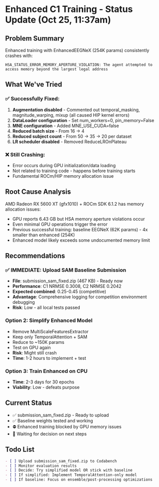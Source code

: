 # Enhanced C1 Training - Status Update (Oct 25, 11:37am)

## Problem Summary
Enhanced training with EnhancedEEGNeX (254K params) consistently crashes with:
```
HSA_STATUS_ERROR_MEMORY_APERTURE_VIOLATION: The agent attempted to access memory beyond the largest legal address
```

## What We've Tried

### ✅ Successfully Fixed:
1. **Augmentation disabled** - Commented out temporal_masking, magnitude_warping, mixup (all caused HIP kernel errors)
2. **DataLoader configuration** - Set num_workers=0, pin_memory=False  
3. **MNE configuration** - Added MNE_USE_CUDA=false
4. **Reduced batch size** - From 16 → 4
5. **Reduced subject count** - From 50 → 35 → 20 per dataset
6. **LR scheduler disabled** - Removed ReduceLROnPlateau

### ❌ Still Crashing:
- Error occurs during GPU initialization/data loading
- Not related to training code - happens before training starts
- Fundamental ROCm/HIP memory allocation issue

## Root Cause Analysis  
AMD Radeon RX 5600 XT (gfx1010) + ROCm SDK 6.1.2 has memory allocation issues:
- GPU reports 6.43 GB but HSA memory aperture violations occur
- Even minimal GPU operations trigger the error
- Previous successful training: baseline EEGNeX (62K params) - 4x smaller than enhanced (254K)
- Enhanced model likely exceeds some undocumented memory limit

## Recommendations

### ✅ IMMEDIATE: Upload SAM Baseline Submission
- **File**: submission_sam_fixed.zip (467 KB) - Ready now
- **Performance**: C1 NRMSE 0.3008, C2 NRMSE 0.2042  
- **Expected combined**: 0.25-0.45 (competitive)
- **Advantage**: Comprehensive logging for competition environment debugging
- **Risk**: Low - all local tests passed

### Option 2: Simplify Enhanced Model  
- Remove MultiScaleFeaturesExtractor
- Keep only TemporalAttention + SAM
- Reduce to ~150K params
- Test on GPU again
- **Risk**: Might still crash
- **Time**: 1-2 hours to implement + test

### Option 3: Train Enhanced on CPU
- **Time**: 2-3 days for 30 epochs
- **Viability**: Low - defeats purpose

## Current Status
- ✅ submission_sam_fixed.zip - Ready to upload
- ✅ Baseline weights tested and working
- ⛔ Enhanced training blocked by GPU memory issues
- 🔄 Waiting for decision on next steps

## Todo List
```markdown
- [ ] Upload submission_sam_fixed.zip to Codabench
- [ ] Monitor evaluation results  
- [ ] Decide: Try simplified model OR stick with baseline
- [ ] If simplified: Implement TemporalAttention-only model
- [ ] If baseline: Focus on ensemble/post-processing optimizations
```
